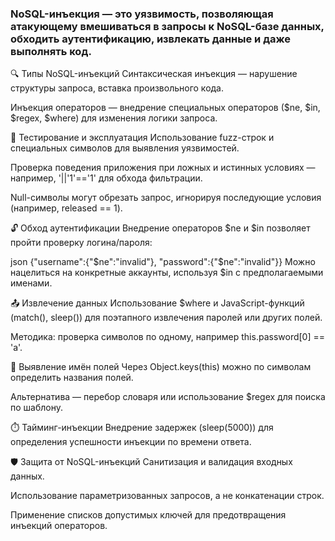 ### NoSQL-инъекция — это уязвимость, позволяющая атакующему вмешиваться в запросы к NoSQL-базе данных, обходить аутентификацию, извлекать данные и даже выполнять код.

🔍 Типы NoSQL-инъекций
Синтаксическая инъекция — нарушение структуры запроса, вставка произвольного кода.

Инъекция операторов — внедрение специальных операторов ($ne, $in, $regex, $where) для изменения логики запроса.

🧪 Тестирование и эксплуатация
Использование fuzz-строк и специальных символов для выявления уязвимостей.

Проверка поведения приложения при ложных и истинных условиях — например, '||'1'=='1' для обхода фильтрации.

Null-символы могут обрезать запрос, игнорируя последующие условия (например, released == 1).

🔓 Обход аутентификации
Внедрение операторов $ne и $in позволяет пройти проверку логина/пароля:

json
{"username":{"$ne":"invalid"}, "password":{"$ne":"invalid"}}
Можно нацелиться на конкретные аккаунты, используя $in с предполагаемыми именами.

📤 Извлечение данных
Использование $where и JavaScript-функций (match(), sleep()) для поэтапного извлечения паролей или других полей.

Методика: проверка символов по одному, например this.password[0] == 'a'.

🧬 Выявление имён полей
Через Object.keys(this) можно по символам определить названия полей.

Альтернатива — перебор словаря или использование $regex для поиска по шаблону.

⏱️ Тайминг-инъекции
Внедрение задержек (sleep(5000)) для определения успешности инъекции по времени ответа.

🛡️ Защита от NoSQL-инъекций
Санитизация и валидация входных данных.

Использование параметризованных запросов, а не конкатенации строк.

Применение списков допустимых ключей для предотвращения инъекций операторов.
